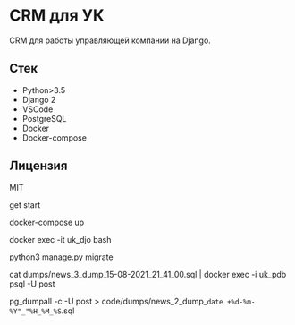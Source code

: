 # CRM для УК

CRM для работы управляющей компании на Django.

## Стек

* Python>3.5
* Django 2
* VSCode
* PostgreSQL
* Docker
* Docker-compose

## Лицензия

MIT

get start

docker-compose up

docker exec -it uk_djo bash

python3 manage.py migrate

cat dumps/news_3_dump_15-08-2021_21_41_00.sql | docker exec -i uk_pdb psql -U post

pg_dumpall -c -U post > code/dumps/news_2_dump_`date +%d-%m-%Y"_"%H_%M_%S`.sql